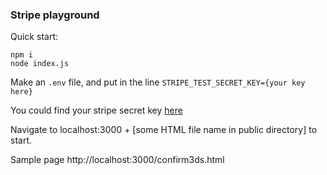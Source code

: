 ### Stripe playground

Quick start:
```
npm i
node index.js
```

Make an `.env` file, and put in the line 
`STRIPE_TEST_SECRET_KEY={your key here}`

You could find your stripe secret key [here](https://dashboard.stripe.com/test/apikeys)

Navigate to localhost:3000 + \[some HTML file name in public directory\] to start.

Sample page http://localhost:3000/confirm3ds.html